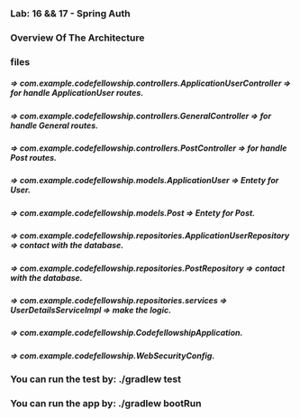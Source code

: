 ### Lab: 16 && 17 - Spring Auth

### Overview Of The Architecture

### files
##### => com.example.codefellowship.controllers.ApplicationUserController => for handle ApplicationUser routes.
##### => com.example.codefellowship.controllers.GeneralController => for handle General routes.
##### => com.example.codefellowship.controllers.PostController => for handle Post routes.
##### => com.example.codefellowship.models.ApplicationUser => Entety for User.
##### => com.example.codefellowship.models.Post => Entety for Post.
##### => com.example.codefellowship.repositories.ApplicationUserRepository => contact with the database.
##### => com.example.codefellowship.repositories.PostRepository => contact with the database.
##### => com.example.codefellowship.repositories.services => UserDetailsServiceImpl => make the logic.
##### => com.example.codefellowship.CodefellowshipApplication.
##### => com.example.codefellowship.WebSecurityConfig.


### You can run the test by: ./gradlew test 

### You can run the app by: ./gradlew bootRun
